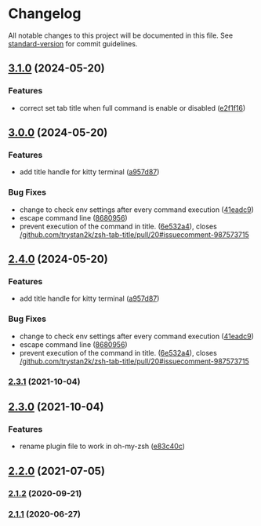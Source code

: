 # Changelog

All notable changes to this project will be documented in this file. See [standard-version](https://github.com/conventional-changelog/standard-version) for commit guidelines.

## [3.1.0](https://github.com/trystan2k/zsh-tab-title/compare/v3.0.0...v3.1.0) (2024-05-20)


### Features

* correct set tab title when full command is enable or disabled ([e2f1f16](https://github.com/trystan2k/zsh-tab-title/commit/e2f1f163894e0c7de3d55687a0276c20238c2eec))

## [3.0.0](https://github.com/trystan2k/zsh-tab-title/compare/v2.3.1...v3.0.0) (2024-05-20)


### Features

* add title handle for kitty terminal ([a957d87](https://github.com/trystan2k/zsh-tab-title/commit/a957d87e161f16bde8ad6e3320b03f5efb16f6bd))


### Bug Fixes

* change to check env settings after every command execution ([41eadc9](https://github.com/trystan2k/zsh-tab-title/commit/41eadc9f9db538df624381a30db0abd7b41c65fd))
* escape command line ([8680956](https://github.com/trystan2k/zsh-tab-title/commit/8680956adc73bec7439db693c0a54b40630c3989))
* prevent execution of the command in title. ([6e532a4](https://github.com/trystan2k/zsh-tab-title/commit/6e532a48e46ae56daec18255512dd8d0597f4aa6)), closes [/github.com/trystan2k/zsh-tab-title/pull/20#issuecomment-987573715](https://github.com/trystan2k//github.com/trystan2k/zsh-tab-title/pull/20/issues/issuecomment-987573715)

## [2.4.0](https://github.com/trystan2k/zsh-tab-title/compare/v2.3.1...v2.4.0) (2024-05-20)


### Features

* add title handle for kitty terminal ([a957d87](https://github.com/trystan2k/zsh-tab-title/commit/a957d87e161f16bde8ad6e3320b03f5efb16f6bd))


### Bug Fixes

* change to check env settings after every command execution ([41eadc9](https://github.com/trystan2k/zsh-tab-title/commit/41eadc9f9db538df624381a30db0abd7b41c65fd))
* escape command line ([8680956](https://github.com/trystan2k/zsh-tab-title/commit/8680956adc73bec7439db693c0a54b40630c3989))
* prevent execution of the command in title. ([6e532a4](https://github.com/trystan2k/zsh-tab-title/commit/6e532a48e46ae56daec18255512dd8d0597f4aa6)), closes [/github.com/trystan2k/zsh-tab-title/pull/20#issuecomment-987573715](https://github.com/trystan2k//github.com/trystan2k/zsh-tab-title/pull/20/issues/issuecomment-987573715)

### [2.3.1](https://github.com/trystan2k/zsh-tab-title/compare/v2.3.0...v2.3.1) (2021-10-04)

## [2.3.0](https://github.com/trystan2k/zsh-tab-title/compare/v2.1.2...v2.3.0) (2021-10-04)


### Features

* rename plugin file to work in oh-my-zsh ([e83c40c](https://github.com/trystan2k/zsh-tab-title/commit/e83c40c17dc7fad4669cfbece8aac1b777c1bc79))

## [2.2.0](https://github.com/trystan2k/zsh-tab-title/compare/v2.1.2...v2.2.0) (2021-07-05)

### [2.1.2](https://github.com/trystan2k/zsh-tab-title/compare/v2.1.1...v2.1.2) (2020-09-21)

### [2.1.1](https://github.com/trystan2k/zsh-tab-title/compare/v2.1.0...v2.1.1) (2020-06-27)
